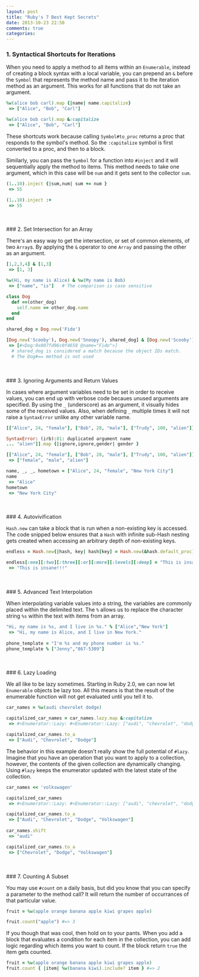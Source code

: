 ```yaml
---
layout: post
title: "Ruby's 7 Best Kept Secrets"
date: 2013-10-23 22:50
comments: true
categories: 
---
```



### 1. Syntactical Shortcuts for Iterations

When you need to apply a method to all items within an `Enumerable`, instead of creating a block syntax with a local variable, you can prepend an `&` before the `Symbol` that represents the method name and pass it to the iteration method as an argument. This works for all functions that do not take an argument.

``` ruby
%w(alice bob carl).map {|name| name.capitalize}
 => ["Alice", "Bob", "Carl"] 

%w(alice bob carl).map &:capitalize
 => ["Alice", "Bob", "Carl"] 
```

These shortcuts work because calling `Symbol#to_proc` returns a proc that responds to the symbol's method. So the `:capitalize` symbol is first converted to a proc, and then to a block.

Similarly, you can pass the `Symbol` for a function into `#inject` and it will sequentially apply the method to items. This method needs to take one argument, which in this case will be `num` and it gets sent to the collector `sum`.

``` ruby
(1..10).inject {|sum,num| sum += num }
 => 55 

(1..10).inject :+
 => 55
```

<br/>
<br/>
### 2. Set Intersection for an Array

There's an easy way to get the intersection, or set of common elements, of two `Array`s. By applying the `&` operator to one `Array` and passing the other as an argument.

``` ruby
[1,2,3,4] & [1,3]
 => [1, 3] 

%w(Hi, my name is Alice) & %w(My name is Bob)
 => ["name", "is"]   # The comparison is case sensitive

class Dog
  def ==(other_dog)
    self.name == other_dog.name
  end
end

shared_dog = Dog.new('Fido')

[Dog.new('Scooby'), Dog.new('Snoopy'), shared_dog] & [Dog.new('Scooby'), shared_dog]
 => [#<Dog:0x007fd96c0f4658 @name="Fido">]
  # shared_dog is considered a match because the object IDs match. 
  # The Dog#== method is not used
```

<br/>
<br/>
### 3. Ignoring Arguments and Return Values

In cases where argument variables need to be set in order to receive values, you can end up with verbose code becaues unused arguments are specified. By using the `_` (underscore) as an argument, it visually hides some of the received values. Also, when defining `_` multiple times it will not raise a `SyntaxError` unlike any other variable name.

``` ruby 
[["Alice", 24, "female"], ["Bob", 28, "male"], ["Trudy", 100, "alien"]].map {|ignore,ignore,gender| gender }

SyntaxError: (irb):81: duplicated argument name
... "alien"]].map {|ignore,ignore,gender| gender }

[["Alice", 24, "female"], ["Bob", 28, "male"], ["Trudy", 100, "alien"]].map {|_,_,gender| gender }
 => ["female", "male", "alien"]
```

``` ruby
name, _, _, hometown = ["Alice", 24, "female", "New York City"]
name
 => "Alice" 
hometown
 => "New York City" 
```

<br/>
<br/>
### 4. Autovivification

`Hash.new` can take a block that is run when a non-existing key is accessed. The code snipped below ensures that a `Hash` with infinite sub-Hash nesting gets created when accessing an arbitrary depth of non-existing keys.

``` ruby
endless = Hash.new{|hash, key| hash[key] = Hash.new(&hash.default_proc) }

endless[:one][:two][:three][:or][:more][:levels][:deep] = "This is insane!!!"
 => "This is insane!!!" 
```

<br/>
<br/>
### 5. Advanced Text Interpolation

When interpolating variable values into a string, the variables are commonly placed within the delimited text. The `%` allows us to replace the character string `%s` within the text with items from an array.

``` ruby
"Hi, my name is %s, and I live in %s." % ["Alice","New York"]
 => "Hi, my name is Alice, and I live in New York."
 
phone_template = "I'm %s and my phone number is %s."
phone_template % ["Jenny","867-5309"]
```

<br/>
<br/>
### 6. Lazy Loading

We all like to be lazy sometimes. Starting in Ruby 2.0, we can now let `Enumerable` objects be lazy too. All this means is that the result of the enumerable function will not get evaluated until you tell it to.

``` ruby
car_names = %w(audi chevrolet dodge)

capitalized_car_names = car_names.lazy.map &:capitalize
 => #<Enumerator::Lazy: #<Enumerator::Lazy: ["audi", "chevrolet", "dodge"]>:map>

capitalized_car_names.to_a
 => ["Audi", "Chevrolet", "Dodge"] 
```

The behavior in this example doesn't really show the full potential of `#lazy`. Imagine that you have an operation that you want to apply to a collection, however, the contents of the given collection are dynamically changing. Using `#lazy` keeps the enumerator updated with the latest state of the collection.


``` ruby
car_names << 'volkswagen'

capitalized_car_names
 => #<Enumerator::Lazy: #<Enumerator::Lazy: ["audi", "chevrolet", "dodge", "volkswagen"]>:map> 

capitalized_car_names.to_a
 => ["Audi", "Chevrolet", "Dodge", "Volkswagen"] 
 
car_names.shift
 => "audi" 

capitalized_car_names.to_a
 => ["Chevrolet", "Dodge", "Volkswagen"] 
```

<br/>
<br/>
### 7. Counting A Subset

You may use `#count` on a daily basis, but did you know that you can specify a parameter to the method call? It will return the number of occurrances of that particular value.

``` ruby
fruit = %w(apple orange banana apple kiwi grapes apple)

fruit.count("apple") #=> 3
```

If you though that was cool, then hold on to your pants. When you add a block that evaluates a condition for each item in the collection, you can add logic regarding which items you want to count. If the block return `true` the item gets counted.

``` ruby
fruit = %w(apple orange banana apple kiwi grapes apple)
fruit.count { |item| %w(banana kiwi).include? item } #=> 2
```
